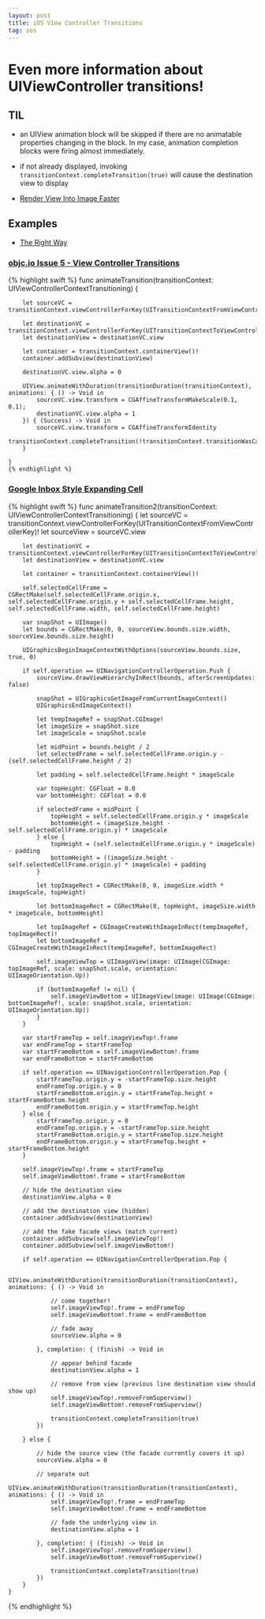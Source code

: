 ```yaml
---
layout: post
title: iOS View Controller Transitions
tag: ios
---
```


# Even more information about UIViewController transitions!

## TIL

- an UIView animation block will be skipped if there are no animatable properties changing in the block. In my case, animation completion blocks were firing almost immediately.

- if not already displayed, invoking ```transitionContext.completeTransition(true)``` will cause the destination view to display

- [Render View Into Image Faster](http://stackoverflow.com/questions/19066717/how-to-render-view-into-image-faster)

## Examples

- [The Right Way](http://netsplit.com/custom-ios-segues-transitions-and-animations-the-right-way)

### [objc.io Issue 5 - View Controller Transitions](https://www.objc.io/issues/5-ios7/view-controller-transitions/)

{% highlight swift %}
    func animateTransition(transitionContext: UIViewControllerContextTransitioning) {

        let sourceVC = transitionContext.viewControllerForKey(UITransitionContextFromViewControllerKey)!
        
        let destinationVC = transitionContext.viewControllerForKey(UITransitionContextToViewControllerKey)!
        let destinationView = destinationVC.view
        
        let container = transitionContext.containerView()!
        container.addSubview(destinationView)

        destinationVC.view.alpha = 0
        
        UIView.animateWithDuration(transitionDuration(transitionContext), animations: { () -> Void in
            sourceVC.view.transform = CGAffineTransformMakeScale(0.1, 0.1);
            destinationVC.view.alpha = 1
        }) { (Success) -> Void in
            sourceVC.view.transform = CGAffineTransformIdentity
            transitionContext.completeTransition(!transitionContext.transitionWasCancelled())
        }
        
    }
	{% endhighlight %}

### [Google Inbox Style Expanding Cell]()

{% highlight swift %}
    func animateTransition2(transitionContext: UIViewControllerContextTransitioning) {
        let sourceVC = transitionContext.viewControllerForKey(UITransitionContextFromViewControllerKey)!
        let sourceView = sourceVC.view
        
        let destinationVC = transitionContext.viewControllerForKey(UITransitionContextToViewControllerKey)!
        let destinationView = destinationVC.view
        
        let container = transitionContext.containerView()!
        
        self.selectedCellFrame = CGRectMake(self.selectedCellFrame.origin.x, self.selectedCellFrame.origin.y + self.selectedCellFrame.height, self.selectedCellFrame.width, self.selectedCellFrame.height)
        
        var snapShot = UIImage()
        let bounds = CGRectMake(0, 0, sourceView.bounds.size.width, sourceView.bounds.size.height)
        
        UIGraphicsBeginImageContextWithOptions(sourceView.bounds.size, true, 0)
        
        if self.operation == UINavigationControllerOperation.Push {
            sourceView.drawViewHierarchyInRect(bounds, afterScreenUpdates: false)
            
            snapShot = UIGraphicsGetImageFromCurrentImageContext()
            UIGraphicsEndImageContext()
            
            let tempImageRef = snapShot.CGImage!
            let imageSize = snapShot.size
            let imageScale = snapShot.scale

            let midPoint = bounds.height / 2
            let selectedFrame = self.selectedCellFrame.origin.y - (self.selectedCellFrame.height / 2)
            
            let padding = self.selectedCellFrame.height * imageScale
            
            var topHeight: CGFloat = 0.0
            var bottomHeight: CGFloat = 0.0
            
            if selectedFrame < midPoint {
                topHeight = self.selectedCellFrame.origin.y * imageScale
                bottomHeight = (imageSize.height - self.selectedCellFrame.origin.y) * imageScale
            } else {
                topHeight = (self.selectedCellFrame.origin.y * imageScale) - padding
                bottomHeight = ((imageSize.height - self.selectedCellFrame.origin.y) * imageScale) + padding
            }
            
            let topImageRect = CGRectMake(0, 0, imageSize.width * imageScale, topHeight)
            
            let bottomImageRect = CGRectMake(0, topHeight, imageSize.width * imageScale, bottomHeight)

            let topImageRef = CGImageCreateWithImageInRect(tempImageRef, topImageRect)!
            let bottomImageRef = CGImageCreateWithImageInRect(tempImageRef, bottomImageRect)
            
            self.imageViewTop = UIImageView(image: UIImage(CGImage: topImageRef, scale: snapShot.scale, orientation: UIImageOrientation.Up))
            
            if (bottomImageRef != nil) {
                self.imageViewBottom = UIImageView(image: UIImage(CGImage: bottomImageRef!, scale: snapShot.scale, orientation: UIImageOrientation.Up))
            }
        }
        
        var startFrameTop = self.imageViewTop!.frame
        var endFrameTop = startFrameTop
        var startFrameBottom = self.imageViewBottom!.frame
        var endFrameBottom = startFrameBottom
        
        if self.operation == UINavigationControllerOperation.Pop {
            startFrameTop.origin.y = -startFrameTop.size.height
            endFrameTop.origin.y = 0
            startFrameBottom.origin.y = startFrameTop.height + startFrameBottom.height
            endFrameBottom.origin.y = startFrameTop.height
        } else {
            startFrameTop.origin.y = 0
            endFrameTop.origin.y = -startFrameTop.size.height
            startFrameBottom.origin.y = startFrameTop.size.height
            endFrameBottom.origin.y = startFrameTop.height + startFrameBottom.height
        }
        
        self.imageViewTop!.frame = startFrameTop
        self.imageViewBottom!.frame = startFrameBottom
        
        // hide the destination view
        destinationView.alpha = 0
        
        // add the destination view (hidden)
        container.addSubview(destinationView)
        
        // add the fake facade views (match current)
        container.addSubview(self.imageViewTop!)
        container.addSubview(self.imageViewBottom!)
        
        if self.operation == UINavigationControllerOperation.Pop {
            
            UIView.animateWithDuration(transitionDuration(transitionContext), animations: { () -> Void in
                
                // come together!
                self.imageViewTop!.frame = endFrameTop
                self.imageViewBottom!.frame = endFrameBottom
                
                // fade away
                sourceView.alpha = 0

            }, completion: { (finish) -> Void in
                
                // appear behind facade
                destinationView.alpha = 1

                // remove from view (previous line destination view should show up)
                self.imageViewTop!.removeFromSuperview()
                self.imageViewBottom!.removeFromSuperview()

                transitionContext.completeTransition(true)
            })
            
        } else {
            
            // hide the source view (the facade currently covers it up)
            sourceView.alpha = 0
            
            // separate out
            UIView.animateWithDuration(transitionDuration(transitionContext), animations: { () -> Void in
                self.imageViewTop!.frame = endFrameTop
                self.imageViewBottom!.frame = endFrameBottom
                
                // fade the underlying view in
                destinationView.alpha = 1
            
            }, completion: { (finish) -> Void in
                self.imageViewTop!.removeFromSuperview()
                self.imageViewBottom!.removeFromSuperview()
                
                transitionContext.completeTransition(true)
            })
        }
    }
{% endhighlight %}
